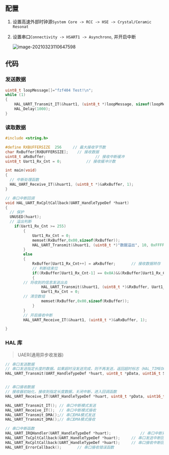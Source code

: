 <!--
title: 07-CubeMX串口通信
sort:
-->

## 配置

1. 设置高速外部时钟源`System Core -> RCC -> HSE -> Crystal/Ceramic Resonat`

2. 设置串口`Connectivity -> HSART1 -> Asynchrono`, 并开启中断

   ![image-20210323110647598](https://gitee.com/nmdfzf404/Image-hosting/raw/master/2021/image-20210323110647598.png)

## 代码

### 发送数据

```c
uint8_t loopMessage[]="fzf404 Test!\n";
while (1)
{
	HAL_UART_Transmit_IT(&huart1, (uint8_t *)loopMessage, sizeof(loopMessage));
	HAL_Delay(1000);
}
```

### 读取数据

```c
#include <string.h>

#define RXBUFFERSIZE  256     // 最大接收字节数
char RxBuffer[RXBUFFERSIZE];	// 接收数据
uint8_t aRxBuffer;						// 接收中断缓冲
uint8_t Uart1_Rx_Cnt = 0;			// 接收缓冲计数

int main(void)
{
  // 中断处理函数
  HAL_UART_Receive_IT(&huart1, (uint8_t *)&aRxBuffer, 1);
}

// 串口中断回调
void HAL_UART_RxCpltCallback(UART_HandleTypeDef *huart)
{
  // 保护
  UNUSED(huart);
  // 溢出判断
	if(Uart1_Rx_Cnt >= 255)
		{
			Uart1_Rx_Cnt = 0;
			memset(RxBuffer,0x00,sizeof(RxBuffer));
			HAL_UART_Transmit(&huart1, (uint8_t *)"数据溢出", 10, 0xFFFF);
		}
		else
		{
			RxBuffer[Uart1_Rx_Cnt++] = aRxBuffer;		// 接收数据转存
			// 判断结束位
			if((RxBuffer[Uart1_Rx_Cnt-1] == 0x0A)&&(RxBuffer[Uart1_Rx_Cnt-2] == 0x0D))
			{
        // 将收到的信息发送出去
				HAL_UART_Transmit(&huart1, (uint8_t *)&RxBuffer, Uart1_Rx_Cnt, 0xFFFF);
				Uart1_Rx_Cnt = 0;
        // 清空数组
				memset(RxBuffer,0x00,sizeof(RxBuffer));
			}
		}
		// 开启接收中断
		HAL_UART_Receive_IT(&huart1, (uint8_t *)&aRxBuffer, 1);

}
```

### HAL 库

> UAER(通用异步收发器)

```c
// 串口发送数据
// 串口发送指定长度的数据。如果超时没发送完成，则不再发送，返回超时标志（HAL_TIMEOUT）。
HAL_UART_Transmit(UART_HandleTypeDef *huart, uint8_t *pData, uint16_t Size, uint32_t Timeout)


// 串口接收数据
// 接收器初始化，接收到指定长度数据，关闭中断，进入回调函数
HAL_UART_Receive_IT(UART_HandleTypeDef *huart, uint8_t *pData, uint16_t Size)

HAL_UART_Transmit_IT();	// 串口中断模式发送  
HAL_UART_Receive_IT();	// 串口中断模式接收
HAL_UART_Transmit_DMA();// 串口DMA模式发送
HAL_UART_Transmit_DMA();// 串口DMA模式接收

// 串口中断函数
HAL_UART_IRQHandler(UART_HandleTypeDef *huart);  			// 串口中断处理函数
HAL_UART_TxCpltCallback(UART_HandleTypeDef *huart);  	// 串口发送中断回调函数
HAL_UART_RxCpltCallback(UART_HandleTypeDef *huart);  	// 串口接收中断回调函数
HAL_UART_ErrorCallback();		// 串口接收错误函数
```
